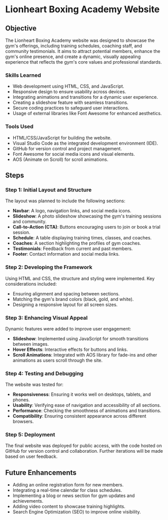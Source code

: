 # Lionheart Boxing Academy Website

## Objective

The Lionheart Boxing Academy website was designed to showcase the gym's offerings, including training schedules, coaching staff, and community testimonials. It aims to attract potential members, enhance the gym's online presence, and create a dynamic, visually appealing experience that reflects the gym's core values and professional standards.

### Skills Learned

- Web development using HTML, CSS, and JavaScript.
- Responsive design to ensure usability across devices.
- Integrating animations and transitions for a dynamic user experience.
- Creating a slideshow feature with seamless transitions.
- Secure coding practices to safeguard user interactions.
- Usage of external libraries like Font Awesome for enhanced aesthetics.

### Tools Used

- HTML/CSS/JavaScript for building the website.
- Visual Studio Code as the integrated development environment (IDE).
- GitHub for version control and project management.
- Font Awesome for social media icons and visual elements.
- AOS (Animate on Scroll) for scroll animations.

## Steps

### Step 1: Initial Layout and Structure
The layout was planned to include the following sections:
- **Navbar**: A logo, navigation links, and social media icons.
- **Slideshow**: A photo slideshow showcasing the gym's training sessions and community.
- **Call-to-Action (CTA)**: Buttons encouraging users to join or book a trial session.
- **Schedule**: A table displaying training times, classes, and coaches.
- **Coaches**: A section highlighting the profiles of gym coaches.
- **Testimonials**: Feedback from current and past members.
- **Footer**: Contact information and social media links.

### Step 2: Developing the Framework
Using HTML and CSS, the structure and styling were implemented. Key considerations included:
- Ensuring alignment and spacing between sections.
- Matching the gym's brand colors (black, gold, and white).
- Designing a responsive layout for all screen sizes.

### Step 3: Enhancing Visual Appeal
Dynamic features were added to improve user engagement:
- **Slideshow**: Implemented using JavaScript for smooth transitions between images.
- **Hover Effects**: Interactive effects for buttons and links.
- **Scroll Animations**: Integrated with AOS library for fade-ins and other animations as users scroll through the site.

### Step 4: Testing and Debugging
The website was tested for:
- **Responsiveness**: Ensuring it works well on desktops, tablets, and phones.
- **Usability**: Verifying ease of navigation and accessibility of all sections.
- **Performance**: Checking the smoothness of animations and transitions.
- **Compatibility**: Ensuring consistent appearance across different browsers.

### Step 5: Deployment
The final website was deployed for public access, with the code hosted on GitHub for version control and collaboration. Further iterations will be made based on user feedback.

## Future Enhancements

- Adding an online registration form for new members.
- Integrating a real-time calendar for class schedules.
- Implementing a blog or news section for gym updates and achievements.
- Adding video content to showcase training highlights.
- Search Engine Optimization (SEO) to improve online visibility.


